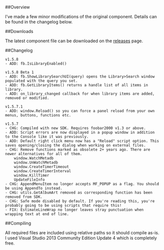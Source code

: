 ##Overview

I've made a few minor modifications of the original component. Details can be found in the changelog below.

##Downloads

The latest component file can be downloaded on the [releases](https://github.com/marc2k3/foo_uie_wsh_panel_mod/releases) page.

##Changelog
```
v1.5.8
- ADD: fb.IsLibraryEnabled()

v1.5.8 Beta 1
- ADD: fb.ShowLibrarySearchUI(query) opens the Library>Search window populated with the query you set.
- ADD: fb.GetLibraryItems() returns a handle list of all items in library.
- ADD: on_library_changed callback for when library items are added, removed or modified.

v1.5.7.1
- ADD: window.Reload() so you can force a panel reload from your own menus, buttons, functions etc.

v1.5.7
- CHG: Compiled with new SDK. Requires foobar2000 v1.3 or above.
- ADD: Script errors are now displayed in a popup window in addition to the Console like it was previously.
- ADD: Default right click menu now has a "Reload" script option. This saves opening/closing the dialog when working on external files.
- CHG: Remove functions marked as obsolete 2+ years ago. There are newer alternatives for all of them.
	window.WatchMetadb 
	window.UnWatchMetadb
	window.CreateTimerTimeout
	window.CreateTimerInterval
	window.KillTimer
	UpdateFileInfo
- CHG: AppendMenuItem no longer accepts MF_POPUP as a flag. You should be using AppendTo instead.
- CHG: utils.GetAlbumArt removed as corresponding function has been removed from SDK.
- CHG: Safe mode disabled by default. If you're reading this, you're probably going to be using scripts that require this!
- FIX: EstimateLineWrap no longer leaves stray punctuation when wrapping text at end of line.
```

##Compiling

All required files are included using relative paths so it should compile as-is. I used Visual Studio 2013 Community Edition Update 4 which is completely free.

